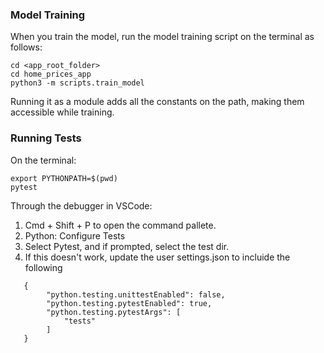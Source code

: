 ### Model Training
When you train the model, run the model training script on the terminal as follows:
```
cd <app_root_folder>
cd home_prices_app
python3 -m scripts.train_model
```
Running it as a module adds all the constants on the path, making them accessible while training.

### Running Tests
On the terminal:
```
export PYTHONPATH=$(pwd)   
pytest
```
Through the debugger in VSCode:
1. Cmd + Shift + P to open the command pallete.
2. Python: Configure Tests
3. Select Pytest, and if prompted, select the test dir.
4. If this doesn't work, update the user settings.json to incluide the following
```
   {
        "python.testing.unittestEnabled": false,
        "python.testing.pytestEnabled": true,
        "python.testing.pytestArgs": [
            "tests"
        ]
   }
```